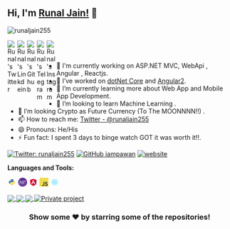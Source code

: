 ## Hi, I'm [Runal Jain!](https://runaljain.netlify.app/) 👋

<p align="left"> <img src="https://komarev.com/ghpvc/?username=runaljain255&label=Views&color=blue&style=plastic" alt="runaljain255" /> </p>

<a href="https://twitter.com/runaljain255">
  <img align="left" alt="Runal's Twitter" width="22px" src="https://cdn.jsdelivr.net/npm/simple-icons@v3/icons/twitter.svg" />
</a>
<a href="https://www.linkedin.com/in/runal-jain-b14844129/">
  <img align="left" alt="Runal's Linkdein" width="22px" src="https://cdn.jsdelivr.net/npm/simple-icons@v3/icons/linkedin.svg" />
</a>
<a href="https://github.com/runaljain255">
  <img align="left" alt="Runal's Github" width="22px" src="https://cdn.jsdelivr.net/npm/simple-icons@v3/icons/github.svg" />
</a>
<a href="https://t.me/Runalj">
  <img align="left" alt="Runal's Telegram" width="22px" src="https://cdn.jsdelivr.net/npm/simple-icons@v3/icons/telegram.svg" />
</a>
<a href="https://instagram.com/therunal/">
  <img align="left" alt="Runal's Instagram" width="22px" src="https://cdn.jsdelivr.net/npm/simple-icons@v3/icons/instagram.svg" />
</a>


<br/>
<br/>


- 🔭 I'm currently working on ASP.NET MVC, WebApi , Angular , Reactjs.
- 🔭 I’ve worked on [dotNet Core](https://docs.microsoft.com/en-us/dotnet/) and  [Angular2](https://angular.io/).
- 🌱 I’m currently learning more about Web App and Mobile App Development.
- 🤔 I’m looking to learn Machine Learning .
- 🤔 I’m looking Crypto as Future Currency (To The MOONNNN!!) .
- 📫 How to reach me: [Twitter - @runaljain255](https://twitter.com/runaljain255)
- 😄 Pronouns: He/His
- ⚡ Fun fact: I spent 3 days to binge watch GOT it was worth it!!.

[![Twitter: runaljain255](https://img.shields.io/twitter/follow/runaljain255?style=social)](https://twitter.com/runaljain255)
[![GitHub iampawan](https://img.shields.io/github/followers/runaljain255?label=follow&style=social)](https://github.com/runaljain255)
[![website](https://img.shields.io/badge/PortfolioWebsite-GoToPortfolio-2648ff?style=flat-square&logo=google-chrome)](https://runaljain.netlify.app/)


**Languages and Tools:**  

<code><img height="20" src="https://raw.githubusercontent.com/github/explore/80688e429a7d4ef2fca1e82350fe8e3517d3494d/topics/python/python.png"></code>
<code><img height="20" src="https://raw.githubusercontent.com/github/explore/80688e429a7d4ef2fca1e82350fe8e3517d3494d/topics/dotnet/dotnet.png"></code>
<code><img height="20" src="https://raw.githubusercontent.com/github/explore/80688e429a7d4ef2fca1e82350fe8e3517d3494d/topics/angular/angular.png"></code>
<code><img height="20" src="https://raw.githubusercontent.com/github/explore/80688e429a7d4ef2fca1e82350fe8e3517d3494d/topics/javascript/javascript.png"></code>
<code><img height="20" src="https://raw.githubusercontent.com/github/explore/80688e429a7d4ef2fca1e82350fe8e3517d3494d/topics/react-native/react-native.png"></code>

<a href="https://github.com/runaljain255">
  <img align="center" src="https://github-readme-stats.vercel.app/api/top-langs/?username=runaljain255&theme=light&hide_langs_below=1" />
</a>
<a href="https://github.com/runaljain255/Customized-Home-Automation">
  <img align="center" src="https://github-readme-stats.vercel.app/api/pin/?username=runaljain255&repo=Customized-Home-Automation&theme=light" />

</a>
<a href="https://github.com/runaljain255/Aman_Company">
 <img align="center" src="https://github-readme-stats.vercel.app/api/pin/?username=runaljain255&repo=Aman_Company&theme=light" />
</a>
<a href="https://github.com/muthurathinavel/after-you-app">
 <img align="center" src="https://github-readme-stats.vercel.app/api/pin/?username=muthurathinavel&repo=after-you-app&theme=light" alt="Private project"/>
</a>
<div align="center">

### Show some ❤️ by starring some of the repositories!

</div>

